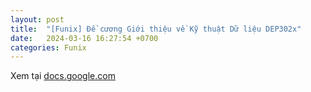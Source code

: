 ```yaml
---
layout: post
title:  "[Funix] Đề cương Giới thiệu về Kỹ thuật Dữ liệu DEP302x"
date:   2024-03-16 16:27:54 +0700
categories: Funix
---
```


Xem tại [docs.google.com](https://docs.google.com/document/d/1BA0ria6CL3ZmdlZ4G7nPW8i3-WddDBkEzjteiXM8ziI/edit?usp=sharing)
